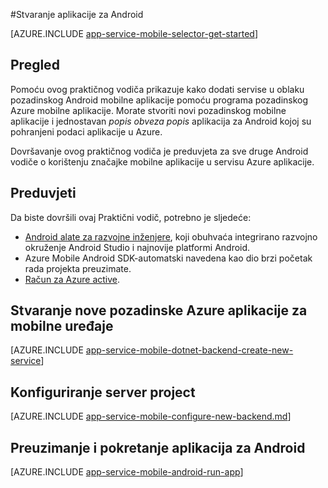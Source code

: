 <properties
    pageTitle="Stvaranje aplikacije za Android na aplikacije za mobilne aplikacije servisa za Azure | Microsoft Azure"
    description="Slijedite ovaj Praktični vodič da biste započeli s korištenjem pozadinski sustav Azure mobilne aplikacije za razvoj sa sustavom Android"
    services="app-service\mobile"
    documentationCenter="android"
    authors="ysxu"
    manager="erikre"
    editor=""/>

<tags
    ms.service="app-service-mobile"
    ms.workload="na"
    ms.tgt_pltfrm="mobile-android"
    ms.devlang="java"
    ms.topic="hero-article"
    ms.date="10/01/2016"
    ms.author="yuaxu"/>

#<a name="create-an-android-app"></a>Stvaranje aplikacije za Android

[AZURE.INCLUDE [app-service-mobile-selector-get-started](../../includes/app-service-mobile-selector-get-started.md)]

## <a name="overview"></a>Pregled

Pomoću ovog praktičnog vodiča prikazuje kako dodati servise u oblaku pozadinskog Android mobilne aplikacije pomoću programa pozadinskog Azure mobilne aplikacije.  Morate stvoriti novi pozadinskog mobilne aplikacije i jednostavan _popis obveza popis_ aplikacija za Android kojoj su pohranjeni podaci aplikacije u Azure.

Dovršavanje ovog praktičnog vodiča je preduvjeta za sve druge Android vodiče o korištenju značajke mobilne aplikacije u servisu Azure aplikacije.

## <a name="prerequisites"></a>Preduvjeti

Da biste dovršili ovaj Praktični vodič, potrebno je sljedeće:

* [Android alate za razvojne inženjere](https://developer.android.com/sdk/index.html), koji obuhvaća integrirano razvojno okruženje Android Studio i najnovije platformi Android.
* Azure Mobile Android SDK-automatski navedena kao dio brzi početak rada projekta preuzimate.
* [Račun za Azure active](https://azure.microsoft.com/pricing/free-trial/).

## <a name="create-a-new-azure-mobile-app-backend"></a>Stvaranje nove pozadinske Azure aplikacije za mobilne uređaje

[AZURE.INCLUDE [app-service-mobile-dotnet-backend-create-new-service](../../includes/app-service-mobile-dotnet-backend-create-new-service.md)]

## <a name="configure-the-server-project"></a>Konfiguriranje server project

[AZURE.INCLUDE [app-service-mobile-configure-new-backend.md](../../includes/app-service-mobile-configure-new-backend.md)]

## <a name="download-and-run-the-android-app"></a>Preuzimanje i pokretanje aplikacija za Android

[AZURE.INCLUDE [app-service-mobile-android-run-app](../../includes/app-service-mobile-android-run-app.md)]

<!-- URLs -->
[Azure portal]: https://portal.azure.com/
[Visual Studio Community 2013]: https://go.microsoft.com/fwLink/p/?LinkID=534203

